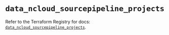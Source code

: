 # `data_ncloud_sourcepipeline_projects`

Refer to the Terraform Registry for docs: [`data_ncloud_sourcepipeline_projects`](https://registry.terraform.io/providers/navercloudplatform/ncloud/4.0.4/docs/data-sources/sourcepipeline_projects).
